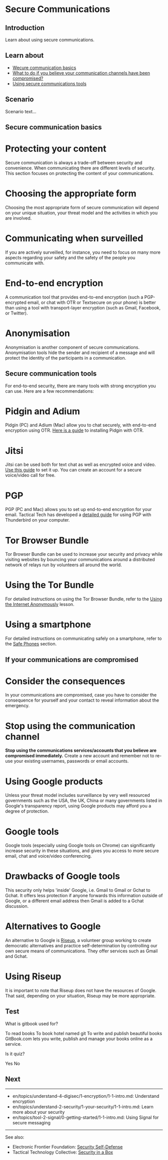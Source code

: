 # Secure Communications
## Introduction
Learn about using secure communications.


## Learn about
- [Wecure communication basics](en/topics/understand-4-digisec/4-secure-communications/3-1-learn.md)
- [What to do if you believe your communication channels have been compromised?](en/topics/understand-4-digisec/4-secure-communications/3-1-learn.md)
- [Using secure communications tools](en/topics/understand-4-digisec/4-secure-communications/3-1-learn.md)


## Scenario
Scenario text...

## Secure communication basics
# Protecting your content
Secure communication is always a trade-off between security and convenience. When communicating there are different levels of security. This section focuses on protecting the content of your communications.
<br>
# Choosing the appropriate form
Choosing the most appropriate form of secure communication will depend on your unique situation, your threat model and the activities in which you are involved.
<br>
# Communicating when surveilled
If you are actively surveilled, for instance, you need to focus on many more aspects regarding your safety and the safety of the people you communicate with.
<br>
# End-to-end encryption
A communication tool that provides end-to-end encryption (such a PGP-encrypted email, or chat with OTR or Textsecure on your phone) is better than using a tool with transport-layer encryption (such as Gmail, Facebook, or Twitter).
<br>
# Anonymisation
Anonymisation is another component of secure communications. Anonymisation tools hide the sender and recipient of a message and will protect the identity of the participants in a communication.


## Secure communication tools
For end-to-end security, there are many tools with strong encryption you can use. Here are a few recommendations:

# Pidgin and Adium
Pidgin (PC) and Adium (Mac) allow you to chat securely, with end-to-end encryption using OTR. [Here is a guide](https://securityinabox.org/en/guide/pidgin/windows) to installing Pidgin with OTR.
<br>
# Jitsi
Jitsi can be used both for text chat as well as encrypted voice and video. [Use this guide](https://securityinabox.org/en/guide/jitsi/windows) to set it up. You can create an account for a secure voice/video call for free.
<br>
# PGP
PGP (PC and Mac) allows you to set up end-to-end encryption for your email. Tactical Tech has developed a [detailed guide](https://securityinabox.org/en/guide/thunderbird/windows) for using PGP with Thunderbird on your computer.
<br>
# Tor Browser Bundle
Tor Browser Bundle can be used to increase your security and privacy while visiting websites by bouncing your communications around a distributed network of relays run by volunteers all around the world.
<br>
# Using the Tor Bundle
For detailed instructions on using the Tor Browser Bundle, refer to the [Using the Internet Anonymously](en/topics/practice-5-internet-anonymity/index.html) lesson.
<br>
# Using a smartphone
For detailed instructions on communicating safely on a smartphone, refer to the [Safe Phones](en/topics/practice-3-safe-phones/0-getting-started/1-intro.md) section.


## If your communications are compromised
# Consider the consequences
In your communications are compromised, case you have to consider the consequence for yourself and your contact to reveal information about the emergency.
<br>
# Stop using the communication channel
**Stop using the communications services/accounts that you believe are compromised immediately.** Create a new account and remember not to re-use your existing usernames, passwords or email accounts.
<br>
# Using Google products
Unless your threat model includes surveillance by very well resourced governments such as the USA, the UK, China or many governments listed in Google's transparency report, using Google products may afford you a degree of protection.
<br>
# Google tools
Google tools (especially using Google tools on Chrome) can significantly increase security in these situations, and gives you access to more secure email, chat and voice/video conferencing.
<br>
# Drawbacks of Google tools
This security only helps 'inside' Google, i.e. Gmail to Gmail or Gchat to Gchat. It offers less protection if anyone forwards this information outside of Google, or a different email address then Gmail is added to a Gchat discussion.
<br>
# Alternatives to Google
An alternative to Google is [Riseup](https://www.riseup.net/), a volunteer group working to create democratic alternatives and practice self-determination by controlling our own secure means of communications. They offer services such as Gmail and Gchat.
<br>
# Using Riseup
It is important to note that Riseup does not have the resources of Google. That said, depending on your situation, Riseup may be more appropriate.


## Test
<quiz name="Gitbook Quiz">
    <question multiple>
        <p>What is gitbook used for?</p>
        <answer correct>To read books</answer>
        <answer>To book hotel named git</answer>
        <answer correct>To write and publish beautiful books</answer>
        <explanation>GitBook.com lets you write, publish and manage your books online as a service.</explanation>
    </question>
    <question>
        <p>Is it quiz?</p>
        <answer correct>Yes</answer>
        <answer>No</answer>
    </question>
</quiz>

## Next
---
- en/topics/understand-4-digisec/1-encryption/1-1-intro.md: Understand encryption
- en/topics/understand-2-security/1-your-security/1-1-intro.md: Learn more about your security
- en/topics/tool-2-signal/0-getting-started/1-1-intro.md: Using Signal for secure messaging
---
See also:
- Electronic Frontier Foundation: [Security Self-Defense](https://ssd.eff.org/)
- Tactical Technology Collective: [Security in a Box](https://securityinabox.org/)


